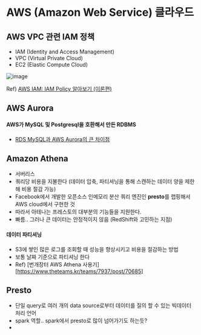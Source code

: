 # AWS (Amazon Web Service) 클라우드

## AWS VPC 관련 IAM 정책
- IAM (Identity and Access Management)
- VPC (Virtual Private Cloud)
- EC2 (Elastic Compute Cloud)

![image](https://user-images.githubusercontent.com/30011635/135569483-077dd616-7d5c-461f-9b5b-5904cdd7b102.png)

Ref) [AWS IAM: IAM Policy 알아보기 (이론편)](https://musma.github.io/2019/11/05/about-aws-iam-policy.html)




## AWS Aurora
#### AWS가 MySQL 및 Postgresql을 호환해서 만든 RDBMS
- [RDS MySQL과 AWS Aurora의 큰 차이점](https://notemusic.tistory.com/69)


## Amazon Athena
- 서버리스
- 쿼리당 비용을 지불한다 (데이터 압축, 파티셔닝을 통해 스캔하는 데이터 양을 제한해 비용 절감 가능)
- Facebook에서 개발한 오픈소스 인메모리 분산 쿼리 엔진인 <b>presto</b>를 랩핑해서 AWS cloud에서 구현한 것
- 따라서 아테나는 프레스토의 대부분의 기능들을 지원한다.
- 빠름.. 그러나 큰 데이터는 안정적이지 않음 (RedShift와 고민하는 지점)
#### 데이터 파티셔닝
- S3에 쌓인 많은 로그를 조회할 때 성능을 향상시키고 비용을 절감하는 방법
- 보통 날짜 기준으로 파티셔닝 한다
- Ref) [번개장터 AWS Athena 사용기][https://www.theteams.kr/teams/7937/post/70685]

## Presto
- 단일 query로 여러 개의 data source로부터 데이터를 질의 할 수 있는 빅데이터 처리 언어
- spark 역할.. spark에서 presto로 많이 넘어가기도 하는듯?
- 
